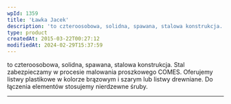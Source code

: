 ```yaml
---
wpId: 1359
title: 'Ławka Jacek'
description: 'to czteroosobowa, solidna, spawana, stalowa konstrukcja. Stal zabezpieczamy w procesie malowania proszkowego COMES. Oferujemy listwy plastikowe w kolorze brązowym i szarym lub listwy drewniane. Do łączenia elementów stosujemy nierdzewne śruby.'
type: product
createdAt: 2015-03-22T00:27:12
modifiedAt: 2024-02-29T15:37:59
---
```



to czteroosobowa, solidna, spawana, stalowa konstrukcja. Stal zabezpieczamy w procesie malowania proszkowego COMES. Oferujemy listwy plastikowe w kolorze brązowym i szarym lub listwy drewniane. Do łączenia elementów stosujemy nierdzewne śruby.

* * *